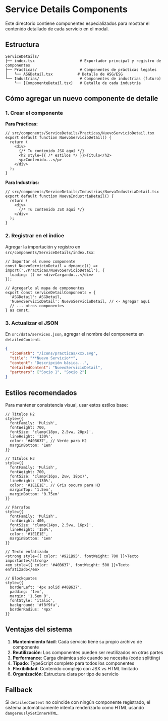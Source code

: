 # Service Details Components

Este directorio contiene componentes especializados para mostrar el contenido detallado de cada servicio en el modal.

## Estructura

```
ServiceDetails/
├── index.tsx                    # Exportador principal y registro de componentes
├── Practicas/                   # Componentes de prácticas legales
│   └── ASGDetail.tsx           # Detalle de ASG/ESG
└── Industrias/                  # Componentes de industrias (futuro)
    └── [ComponenteDetail.tsx]   # Detalle de cada industria
```

## Cómo agregar un nuevo componente de detalle

### 1. Crear el componente

**Para Prácticas:**
```tsx
// src/components/ServiceDetails/Practicas/NuevoServicioDetail.tsx
export default function NuevoServicioDetail() {
  return (
    <div>
      {/* Tu contenido JSX aquí */}
      <h2 style={{ /* estilos */ }}>Título</h2>
      <p>Contenido...</p>
    </div>
  );
}
```

**Para Industrias:**
```tsx
// src/components/ServiceDetails/Industrias/NuevaIndustriaDetail.tsx
export default function NuevaIndustriaDetail() {
  return (
    <div>
      {/* Tu contenido JSX aquí */}
    </div>
  );
}
```

### 2. Registrar en el índice

Agregar la importación y registro en `src/components/ServiceDetails/index.tsx`:

```tsx
// Importar el nuevo componente
const NuevoServicioDetail = dynamic(() => import('./Practicas/NuevoServicioDetail'), {
  loading: () => <div>Cargando...</div>
});

// Agregarlo al mapa de componentes
export const serviceDetailComponents = {
  'ASGDetail': ASGDetail,
  'NuevoServicioDetail': NuevoServicioDetail, // <- Agregar aquí
  // ... otros componentes
} as const;
```

### 3. Actualizar el JSON

En `src/data/services.json`, agregar el nombre del componente en `detailedContent`:

```json
{
  "iconPath": "/icons/practicas/xxx.svg",
  "title": "**Nuevo Servicio**",
  "content": "Descripción básica...",
  "detailedContent": "NuevoServicioDetail",
  "partners": ["Socio 1", "Socio 2"]
}
```

## Estilos recomendados

Para mantener consistencia visual, usar estos estilos base:

```tsx
// Títulos H2
style={{
  fontFamily: 'Mulish',
  fontWeight: 700,
  fontSize: 'clamp(18px, 2.5vw, 20px)',
  lineHeight: '130%',
  color: '#40B637', // Verde para H2
  marginBottom: '1em'
}}

// Títulos H3
style={{
  fontFamily: 'Mulish',
  fontWeight: 700,
  fontSize: 'clamp(16px, 2vw, 18px)',
  lineHeight: '130%',
  color: '#1E1E1E', // Gris oscuro para H3
  marginTop: '1.5em',
  marginBottom: '0.75em'
}}

// Párrafos
style={{
  fontFamily: 'Mulish',
  fontWeight: 400,
  fontSize: 'clamp(14px, 2.5vw, 16px)',
  lineHeight: '150%',
  color: '#1E1E1E',
  marginBottom: '1em'
}}

// Texto enfatizado
<strong style={{ color: '#921B95', fontWeight: 700 }}>Texto importante</strong>
<em style={{ color: '#40B637', fontWeight: 500 }}>Texto enfatizado</em>

// Blockquotes
style={{
  borderLeft: '4px solid #40B637',
  padding: '1em',
  margin: '1.5em 0',
  fontStyle: 'italic',
  background: '#f8f9fa',
  borderRadius: '4px'
}}
```

## Ventajas del sistema

1. **Mantenimiento fácil**: Cada servicio tiene su propio archivo de componente
2. **Reutilización**: Los componentes pueden ser reutilizados en otras partes
3. **Performance**: Carga dinámica solo cuando se necesita (code splitting)
4. **Tipado**: TypeScript completo para todos los componentes
5. **Flexibilidad**: Contenido complejo con JSX vs HTML limitado
6. **Organización**: Estructura clara por tipo de servicio

## Fallback

Si `detailedContent` no coincide con ningún componente registrado, el sistema automáticamente intenta renderizarlo como HTML usando `dangerouslySetInnerHTML`.
